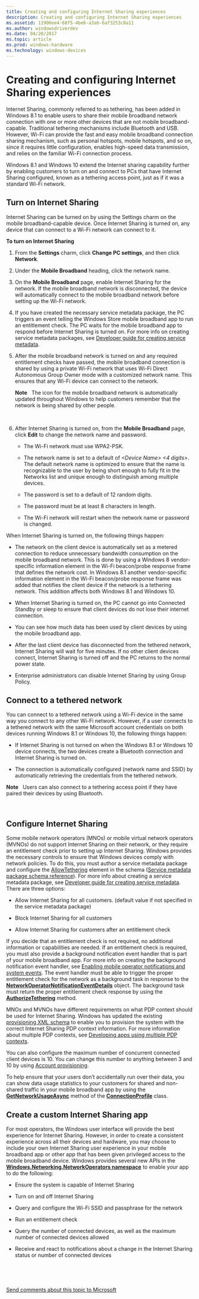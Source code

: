 ```yaml
---
title: Creating and configuring Internet Sharing experiences
description: Creating and configuring Internet Sharing experiences
ms.assetid: 11906ee4-68f5-4be6-a3ab-6af3253c8a11
ms.author: windowsdriverdev
ms.date: 04/20/2017
ms.topic: article
ms.prod: windows-hardware
ms.technology: windows-devices
---
```


# Creating and configuring Internet Sharing experiences


Internet Sharing, commonly referred to as tethering, has been added in Windows 8.1 to enable users to share their mobile broadband network connection with one or more other devices that are not mobile broadband-capable. Traditional tethering mechanisms include Bluetooth and USB. However, Wi-Fi can provide the fast and easy mobile broadband connection sharing mechanism, such as personal hotspots, mobile hotspots, and so on, since it requires little configuration, enables high-speed data transmission, and relies on the familiar Wi-Fi connection process.

Windows 8.1 and Windows 10 extend the Internet sharing capability further by enabling customers to turn on and connect to PCs that have Internet Sharing configured, known as a tethering access point, just as if it was a standard Wi-Fi network.

## <span id="Turn_on_Internet_Sharing"></span><span id="turn_on_internet_sharing"></span><span id="TURN_ON_INTERNET_SHARING"></span>Turn on Internet Sharing


Internet Sharing can be turned on by using the Settings charm on the mobile broadband-capable device. Once Internet Sharing is turned on, any device that can connect to a Wi-Fi network can connect to it.

**To turn on Internet Sharing**

1.  From the **Settings** charm, click **Change PC settings**, and then click **Network**.

2.  Under the **Mobile Broadband** heading, click the network name.

3.  On the **Mobile Broadband** page, enable Internet Sharing for the network. If the mobile broadband network is disconnected, the device will automatically connect to the mobile broadband network before setting up the Wi-Fi network.

4.  If you have created the necessary service metadata package, the PC triggers an event telling the Windows Store mobile broadband app to run an entitlement check. The PC waits for the mobile broadband app to respond before Internet Sharing is turned on. For more info on creating service metadata packages, see [Developer guide for creating service metadata](developer-guide-for-creating-service-metadata.md).

5.  After the mobile broadband network is turned on and any required entitlement checks have passed, the mobile broadband connection is shared by using a private Wi-Fi network that uses Wi-Fi Direct Autonomous Group Owner mode with a customized network name. This ensures that any Wi-Fi device can connect to the network.

    **Note**  
    The icon for the mobile broadband network is automatically updated throughout Windows to help customers remember that the network is being shared by other people.

     

6.  After Internet Sharing is turned on, from the **Mobile Broadband** page, click **Edit** to change the network name and password.

    -   The Wi-Fi network must use WPA2-PSK.

    -   The network name is set to a default of *&lt;Device Name&gt; &lt;4 digits&gt;*. The default network name is optimized to ensure that the name is recognizable to the user by being short enough to fully fit in the Networks list and unique enough to distinguish among multiple devices.

    -   The password is set to a default of 12 random digits.

    -   The password must be at least 8 characters in length.

    -   The Wi-Fi network will restart when the network name or password is changed.

When Internet Sharing is turned on, the following things happen:

-   The network on the client device is automatically set as a metered connection to reduce unnecessary bandwidth consumption on the mobile broadband network. This is done by using a Windows 8 vendor-specific information element in the Wi-Fi beacon/probe response frame that defines the network cost. In Windows 8.1 another vendor-specific information element in the Wi-Fi beacon/probe response frame was added that notifies the client device if the network is a tethering network. This addition affects both Windows 8.1 and Windows 10.

-   When Internet Sharing is turned on, the PC cannot go into Connected Standby or sleep to ensure that client devices do not lose their internet connection.

-   You can see how much data has been used by client devices by using the mobile broadband app.

-   After the last client device has disconnected from the tethered network, Internet Sharing will wait for five minutes. If no other client devices connect, Internet Sharing is turned off and the PC returns to the normal power state.

-   Enterprise administrators can disable Internet Sharing by using Group Policy.

## <span id="Connect_to_a_tethered_network"></span><span id="connect_to_a_tethered_network"></span><span id="CONNECT_TO_A_TETHERED_NETWORK"></span>Connect to a tethered network


You can connect to a tethered network using a Wi-Fi device in the same way you connect to any other Wi-Fi network. However, if a user connects to a tethered network with the same Microsoft account credentials on both devices running Windows 8.1 or Windows 10, the following things happen:

-   If Internet Sharing is not turned on when the Windows 8.1 or Windows 10 device connects, the two devices create a Bluetooth connection and Internet Sharing is turned on.

-   The connection is automatically configured (network name and SSID) by automatically retrieving the credentials from the tethered network.

**Note**  
Users can also connect to a tethering access point if they have paired their devices by using Bluetooth.

 

## <span id="Configure_Internet_Sharing"></span><span id="configure_internet_sharing"></span><span id="CONFIGURE_INTERNET_SHARING"></span>Configure Internet Sharing


Some mobile network operators (MNOs) or mobile virtual network operators (MVNOs) do not support Internet Sharing on their network, or they require an entitlement check prior to setting up Internet Sharing. Windows provides the necessary controls to ensure that Windows devices comply with network policies. To do this, you must author a service metadata package and configure the [AllowTethering](allowtethering.md) element in the schema ([Service metadata package schema reference](service-metadata-package-schema-reference.md)). For more info about creating a service metadata package, see [Developer guide for creating service metadata](developer-guide-for-creating-service-metadata.md). There are three options:

-   Allow Internet Sharing for all customers. (default value if not specified in the service metadata package)

-   Block Internet Sharing for all customers

-   Allow Internet Sharing for customers after an entitlement check

If you decide that an entitlement check is not required, no additional information or capabilities are needed. If an entitlement check is required, you must also provide a background notification event handler that is part of your mobile broadband app. For more info on creating the background notification event handler, see [Enabling mobile operator notifications and system events](enabling-mobile-operator-notifications-and-system-events.md). The event handler must be able to trigger the proper entitlement check for the network as a background task in response to the [**NetworkOperatorNotificationEventDetails**](https://msdn.microsoft.com/library/windows/apps/br207377) object. The background task must return the proper entitlement check response by using the [**AuthorizeTethering**](https://msdn.microsoft.com/library/windows/apps/dn266090) method.

MNOs and MVNOs have different requirements on what PDP context should be used for Internet Sharing. Windows has updated the existing [provisioning XML schema](https://msdn.microsoft.com/library/windows/apps/hh868398) to enable you to provision the system with the correct Internet Sharing PDP context information. For more information about multiple PDP contexts, see [Developing apps using multiple PDP contexts](developing-apps-using-multiple-pdp-contexts.md).

You can also configure the maximum number of concurrent connected client devices is 10. You can change this number to anything between 3 and 10 by using [Account provisioning](account-provisioning.md).

To help ensure that your users don’t accidentally run over their data, you can show data usage statistics to your customers for shared and non-shared traffic in your mobile broadband app by using the [**GetNetworkUsageAsync**](https://msdn.microsoft.com/library/windows/apps/dn266073) method of the [**ConnectionProfile**](https://msdn.microsoft.com/library/windows/apps/br207249) class.

## <span id="Create_a_custom_Internet_Sharing_app"></span><span id="create_a_custom_internet_sharing_app"></span><span id="CREATE_A_CUSTOM_INTERNET_SHARING_APP"></span>Create a custom Internet Sharing app


For most operators, the Windows user interface will provide the best experience for Internet Sharing. However, in order to create a consistent experience across all their devices and hardware, you may choose to include your own Internet Sharing user experience in your mobile broadband app or other app that has been given privileged access to the mobile broadband device. Windows provides several new APIs in the [**Windows.Networking.NetworkOperators namespace**](https://msdn.microsoft.com/library/windows/apps/br241148) to enable your app to do the following:

-   Ensure the system is capable of Internet Sharing

-   Turn on and off Internet Sharing

-   Query and configure the Wi-Fi SSID and passphrase for the network

-   Run an entitlement check

-   Query the number of connected devices, as well as the maximum number of connected devices allowed

-   Receive and react to notifications about a change in the Internet Sharing status or number of connected devices

 

 

[Send comments about this topic to Microsoft](mailto:wsddocfb@microsoft.com?subject=Documentation%20feedback%20%5Bp_mb\p_mb%5D:%20Creating%20and%20configuring%20Internet%20Sharing%20experiences%20%20RELEASE:%20%281/18/2017%29&body=%0A%0APRIVACY%20STATEMENT%0A%0AWe%20use%20your%20feedback%20to%20improve%20the%20documentation.%20We%20don't%20use%20your%20email%20address%20for%20any%20other%20purpose,%20and%20we'll%20remove%20your%20email%20address%20from%20our%20system%20after%20the%20issue%20that%20you're%20reporting%20is%20fixed.%20While%20we're%20working%20to%20fix%20this%20issue,%20we%20might%20send%20you%20an%20email%20message%20to%20ask%20for%20more%20info.%20Later,%20we%20might%20also%20send%20you%20an%20email%20message%20to%20let%20you%20know%20that%20we've%20addressed%20your%20feedback.%0A%0AFor%20more%20info%20about%20Microsoft's%20privacy%20policy,%20see%20http://privacy.microsoft.com/default.aspx. "Send comments about this topic to Microsoft")




